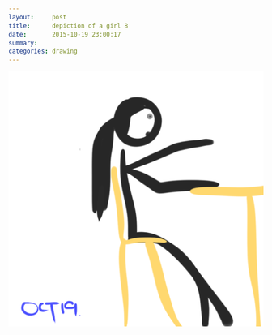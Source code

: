 ```yaml
---
layout:     post
title:      depiction of a girl 8
date:       2015-10-19 23:00:17
summary:    
categories: drawing
---
```

![depiction of a girl 8](/images/diary/depiction-of-a-girl-8.png "She was constantly watching her phone.")

